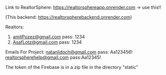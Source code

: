 Link to RealtorSphere: https://realtorsphereapp.onrender.com  -> use this!!


(This backend: https://realtorspherebackend.onrender.com)


Realtors:
1. amitPozez@gmail.com   pass: 1234
2. AsafLotz@gmail.com    pass: 1234

Emails For Project: 
natanlidoch@gmail.com    pass: Aa123456!
realtorspherehelp@gmail.com pass:Aa12345!


The token of the Firebase is in a zip file in the directory "static"
